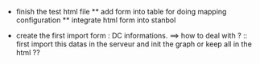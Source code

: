 
* finish the test html file
** add form into table for doing mapping configuration
** integrate html form into stanbol

* create the first import form : DC informations.
==> how to deal with ? :: first import this datas in the serveur and init the graph or keep all in the html ??

